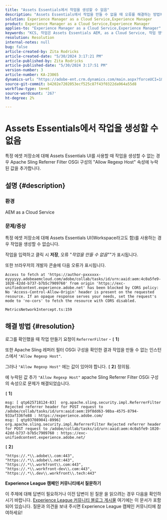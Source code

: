 ```yaml
---
title: "Assets Essentials에서 작업을 생성할 수 없음"
description: "Assets Essentials에서 작업을 만들 수 없을 때 오류를 해결하는 방법에 대해 알아봅니다. \"Allow Regexp Host\" 속성에 누락된 값을 추가합니다."
solution: Experience Manager as a Cloud Service,Experience Manager
product: Experience Manager as a Cloud Service,Experience Manager
applies-to: "Experience Manager as a Cloud Service,Experience Manager"
keywords: "KCS, 작업은 Assets Essentials AEM, as a Cloud Service, 작업 영역에서 만들 수 없음"
resolution: Resolution
internal-notes: null
bug: false
article-created-by: Zita Rodricks
article-created-date: "5/30/2024 3:17:21 PM"
article-published-by: Zita Rodricks
article-published-date: "5/30/2024 3:17:51 PM"
version-number: 3
article-number: KA-23065
dynamics-url: "https://adobe-ent.crm.dynamics.com/main.aspx?forceUCI=1&pagetype=entityrecord&etn=knowledgearticle&id=74b916b3-971e-ef11-840a-000d3a372703"
source-git-commit: b4202e7202053ecf525c87f43f0322da964a55d8
workflow-type: tm+mt
source-wordcount: '267'
ht-degree: 2%

---
```


# Assets Essentials에서 작업을 생성할 수 없음


특정 에셋 저장소에 대해 Assets Essentials UI를 사용할 때 작업을 생성할 수 없는 경우 Apache Sling Referrer Filter OSGi 구성의 &quot;Allow Regexp Host&quot; 속성에 누락된 값을 추가합니다.

## 설명 {#description}


### 환경

AEM as a Cloud Service

### 문제/증상

특정 에셋 저장소에 대해 Assets Essentials UI(Workspace라고도 함)를 사용하는 경우 작업을 생성할 수 없습니다.

작업을 입력하고 클릭 시 <b>저장</b>, 오류 &quot;*작업을 만들 수 없음*&quot;&quot;가 표시됩니다.

또한 브라우저의 개발자 콘솔에 다음 오류가 표시됩니다.


```
Access to fetch at 'https://author-pxxxxxx-eyyyyyy.adobeaemcloud.com/adobe/collab/tasks/id/urn:aaid:aem:4c0a5fe9-1020-42dd-b737-b7b5c7909760' from origin 'https://exc-unifiedcontent.experience.adobe.net' has been blocked by CORS policy: 
No 'Access-Control-Allow-Origin' header is present on the requested resource. If an opaque response serves your needs, set the request's mode to 'no-cors' to fetch the resource with CORS disabled.

MetricsNetworkIntercept.ts:159
```



## 해결 방법 {#resolution}


로그를 확인했을 때 작업 만들기 요청이 `ReferrerFilter` - <b>`[` 1`]` </b>

또한 Apache Sling 레퍼러 필터 OSGi 구성을 확인한 결과 작업을 만들 수 없는 인스턴스에서 `"Allow Regexp Host"`.

그러나 `"Allow Regexp Host"` 에는 값이 있어야 합니다. <b>`[` 2`]` </b> 정의됨.

에 누락된 값 추가 `"Allow Regexp Host"` apache Sling Referrer Filter OSGi 구성의 속성으로 문제가 해결되었습니다.

<b>`[` 1`]` </b>


```
msg: [ qtp625718124-83]  org.apache.sling.security.impl.ReferrerFilter Rejected referrer header for POST request to /adobe/collab/tasks/id/urn:aaid:aem:19f8dd63-98ba-4575-8794-933af336fe88 : https://experience.adobe.com/
msg: [ qtp937089041-8996]  org.apache.sling.security.impl.ReferrerFilter Rejected referrer header for POST request to /adobe/collab/tasks/id/urn:aaid:aem:4c0a5fe9-1020-42dd-b737-b7b5c7909760 : https://exc-unifiedcontent.experience.adobe.net/
```


<b>`[` 2`]` </b>


```
"https://.*\\.adobe\\.com:443",
"https://.*\\.adobe\\.net:443",
"https://.*\\.workfront\\.com:443",
"https://.*\\.workfront-dev\\.com:443",
"https://.*\\.dev\\.workfront\\.tech:443"
```






<b>Experience League 캠페인 커뮤니티에서 질문하기</b>

이 주제에 대해 답변이 필요하거나 이전 답변이 된 질문 을 읽으려는 경우 다음을 확인하시기 바랍니다. [Experience League 커뮤니티 블로그 게시물](https://experienceleaguecommunities.adobe.com/t5/adobe-experience-manager-blogs/introducing-top-kcs-articles-curated-for-your-aem/ba-p/672734#M1180) 여기에는 이 문서가 포함되어 있습니다. 질문과 의견을 보내 주시면 Experience League 캠페인 커뮤니티에 참여하세요!



